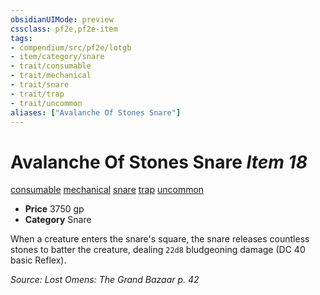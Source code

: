 ```yaml
---
obsidianUIMode: preview
cssclass: pf2e,pf2e-item
tags:
- compendium/src/pf2e/lotgb
- item/category/snare
- trait/consumable
- trait/mechanical
- trait/snare
- trait/trap
- trait/uncommon
aliases: ["Avalanche Of Stones Snare"]
---
```

# Avalanche Of Stones Snare *Item 18*  
[consumable](../../../rules/traits/consumable.md)  [mechanical](../../../rules/traits/mechanical.md)  [snare](../../../rules/traits/snare.md)  [trap](../../../rules/traits/trap.md)  [uncommon](../../../rules/traits/uncommon.md)  

- **Price** 3750 gp
- **Category** Snare

When a creature enters the snare's square, the snare releases countless stones to batter the creature, dealing `22d8` bludgeoning damage (DC 40 basic Reflex).

*Source: Lost Omens: The Grand Bazaar p. 42*
